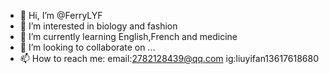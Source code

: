 - 👋 Hi, I’m @FerryLYF
- 👀 I’m interested in biology and fashion
- 🌱 I’m currently learning English,French and 
medicine
- 💞️ I’m looking to collaborate on ...
- 📫 How to reach me:
email:2782128439@qq.com
ig:liuyifan13617618680



<!---
FerryLYF/FerryLYF is a ✨ special ✨ repository because its `README.md` (this file) appears on your GitHub profile.
You can click the Preview link to take a look at your changes.
--->
